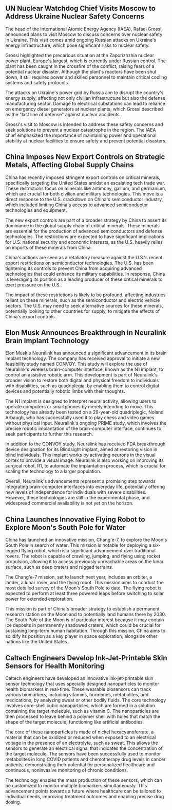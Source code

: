 ## UN Nuclear Watchdog Chief Visits Moscow to Address Ukraine Nuclear Safety Concerns

The head of the International Atomic Energy Agency (IAEA), Rafael Grossi, announced plans to visit Moscow to discuss concerns over nuclear safety in Ukraine. This visit comes amid ongoing Russian attacks on Ukraine's energy infrastructure, which pose significant risks to nuclear safety.

Grossi highlighted the precarious situation at the Zaporizhzhia nuclear power plant, Europe's largest, which is currently under Russian control. The plant has been caught in the crossfire of the conflict, raising fears of a potential nuclear disaster. Although the plant's reactors have been shut down, it still requires power and skilled personnel to maintain critical cooling systems and safety protocols.

The attacks on Ukraine's power grid by Russia aim to disrupt the country's energy supply, affecting not only civilian infrastructure but also the defense manufacturing sector. Damage to electrical substations can lead to reliance on emergency diesel generators at nuclear plants, which Grossi described as the "last line of defense" against nuclear accidents.

Grossi's visit to Moscow is intended to address these safety concerns and seek solutions to prevent a nuclear catastrophe in the region. The IAEA chief emphasized the importance of maintaining power and operational stability at nuclear facilities to ensure safety and prevent potential disasters.

## China Imposes New Export Controls on Strategic Metals, Affecting Global Supply Chains

China has recently imposed stringent export controls on critical minerals, specifically targeting the United States amidst an escalating tech trade war. These restrictions focus on minerals like antimony, gallium, and germanium, which are crucial for both civilian and military technologies. This move is a direct response to the U.S. crackdown on China's semiconductor industry, which included limiting China's access to advanced semiconductor technologies and equipment.

The new export controls are part of a broader strategy by China to assert its dominance in the global supply chain of critical minerals. These minerals are essential for the production of advanced semiconductors and defense technologies. The restrictions are expected to have significant implications for U.S. national security and economic interests, as the U.S. heavily relies on imports of these minerals from China.

China's actions are seen as a retaliatory measure against the U.S.'s recent export restrictions on semiconductor technologies. The U.S. has been tightening its controls to prevent China from acquiring advanced technologies that could enhance its military capabilities. In response, China is leveraging its position as a leading producer of these critical minerals to exert pressure on the U.S..

The impact of these restrictions is likely to be profound, affecting industries reliant on these minerals, such as the semiconductor and electric vehicle sectors. The U.S. may need to seek alternative sources for these minerals, potentially looking to other countries for supply, to mitigate the effects of China's export controls.

## Elon Musk Announces Breakthrough in Neuralink Brain Implant Technology

Elon Musk's Neuralink has announced a significant advancement in its brain implant technology. The company has received approval to initiate a new feasibility study named CONVOY. This study will explore the use of Neuralink's wireless brain-computer interface, known as the N1 implant, to control an assistive robotic arm. This development is part of Neuralink's broader vision to restore both digital and physical freedom to individuals with disabilities, such as quadriplegia, by enabling them to control digital devices and potentially robotic limbs with their thoughts.

The N1 implant is designed to interpret neural activity, allowing users to operate computers or smartphones by merely intending to move. This technology has already been tested on a 29-year-old quadriplegic, Noland Arbaugh, who has successfully used it to play chess and video games without physical input. Neuralink's ongoing PRIME study, which involves the precise robotic implantation of the brain-computer interface, continues to seek participants to further this research.

In addition to the CONVOY study, Neuralink has received FDA breakthrough device designation for its Blindsight implant, aimed at restoring vision in blind individuals. This implant works by activating neurons in the visual cortex to provide a visual image. Neuralink is also working on improving its surgical robot, R1, to automate the implantation process, which is crucial for scaling the technology to a larger population.

Overall, Neuralink's advancements represent a promising step towards integrating brain-computer interfaces into everyday life, potentially offering new levels of independence for individuals with severe disabilities. However, these technologies are still in the experimental phase, and widespread commercial availability is not yet on the horizon.

## China Launches Innovative Flying Robot to Explore Moon's South Pole for Water

China has launched an innovative mission, Chang'e-7, to explore the Moon's South Pole in search of water. This mission is notable for deploying a six-legged flying robot, which is a significant advancement over traditional rovers. The robot is capable of crawling, jumping, and flying using rocket propulsion, allowing it to access previously unreachable areas on the lunar surface, such as deep craters and rugged terrains.

The Chang'e-7 mission, set to launch next year, includes an orbiter, a lander, a lunar rover, and the flying robot. This mission aims to conduct the most detailed survey of the Moon's South Pole to date. The flying robot is expected to perform at least three powered leaps before switching to solar power for extended exploration.

This mission is part of China's broader strategy to establish a permanent research station on the Moon and to potentially land humans there by 2030. The South Pole of the Moon is of particular interest because it may contain ice deposits in permanently shadowed craters, which could be crucial for sustaining long-term human habitation. Through this mission, China aims to solidify its position as a key player in space exploration, alongside other nations like the United States.

## Caltech Engineers Develop Ink-Jet-Printable Skin Sensors for Health Monitoring

Caltech engineers have developed an innovative ink-jet-printable skin sensor technology that uses specially designed nanoparticles to monitor health biomarkers in real-time. These wearable biosensors can track various biomarkers, including vitamins, hormones, metabolites, and medications, by analyzing sweat or other bodily fluids. The core technology involves core-shell cubic nanoparticles, which are formed in a solution containing the target molecule, such as vitamin C. The nanoparticles are then processed to leave behind a polymer shell with holes that match the shape of the target molecule, functioning like artificial antibodies.

The core of these nanoparticles is made of nickel hexacyanoferrate, a material that can be oxidized or reduced when exposed to an electrical voltage in the presence of an electrolyte, such as sweat. This allows the sensors to generate an electrical signal that indicates the concentration of the target molecule. The sensors have been successfully used to monitor metabolites in long COVID patients and chemotherapy drug levels in cancer patients, demonstrating their potential for personalized healthcare and continuous, noninvasive monitoring of chronic conditions.

The technology enables the mass production of these sensors, which can be customized to monitor multiple biomarkers simultaneously. This advancement points towards a future where healthcare can be tailored to individual needs, improving treatment outcomes and enabling precise drug dosing.
